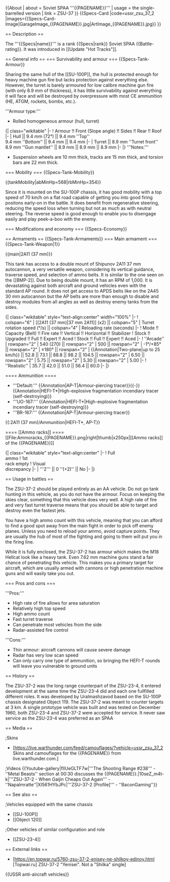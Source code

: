 {{About
| about = Soviet SPAA '''{{PAGENAME}}'''
| usage = the single-barrelled version
| link = ZSU-37
}}
{{Specs-Card
|code=ussr_zsu_37_2
|images={{Specs-Card-Image|GarageImage_{{PAGENAME}}.jpg|ArtImage_{{PAGENAME}}.jpg}}
}}

== Description ==
<!-- ''In the description, the first part should be about the history of the creation and combat usage of the vehicle, as well as its key features. In the second part, tell the reader about the ground vehicle in the game. Insert a screenshot of the vehicle, so that if the novice player does not remember the vehicle by name, he will immediately understand what kind of vehicle the article is talking about.'' -->
The '''{{Specs|name}}''' is a rank {{Specs|rank}} Soviet SPAA {{Battle-rating}}. It was introduced in [[Update "Hot Tracks"]].

== General info ==
=== Survivability and armour ===
{{Specs-Tank-Armour}}
<!-- ''Describe armour protection. Note the most well protected and key weak areas. Appreciate the layout of modules as well as the number and location of crew members. Is the level of armour protection sufficient, is the placement of modules helpful for survival in combat? If necessary use a visual template to indicate the most secure and weak zones of the armour.'' -->
Sharing the same hull of the [[SU-100P]], the hull is protected enough for heavy machine gun fire but lacks protection against everything else. However, the turret is barely armoured for low calibre machine gun fire (with only 8.9 mm of thickness), it has little survivability against everything it will face and will be destroyed by overpressure with most CE ammunition (HE, ATGM, rockets, bombs, etc.).

'''Armour type:'''

* Rolled homogeneous armour (hull, turret)

{| class="wikitable"
|-
! Armour !! Front (Slope angle) !! Sides !! Rear !! Roof
|-
| Hull || 9.4 mm (72°) || 9.4 mm ''Top'' <br>9.4 mm ''Bottom'' || 9.4 mm || 9.4 mm
|-
| Turret || 8.9 mm ''Turret front'' <br> 8.9 mm ''Gun mantlet'' || 8.9 mm || 8.9 mm || 8.9 mm
|-
|}
'''Notes:'''

* Suspension wheels are 10 mm thick, tracks are 15 mm thick, and torsion bars are 22 mm thick.

=== Mobility ===
{{Specs-Tank-Mobility}}
<!-- ''Write about the mobility of the ground vehicle. Estimate the specific power and manoeuvrability, as well as the maximum speed forwards and backwards.'' -->

{{tankMobility|abMinHp=568|rbMinHp=354}}

Since it is mounted on the SU-100P chassis, it has good mobility with a top speed of 70 km/h on a flat road capable of getting you into good firing positons early-on in the battle. It does benefit from regenerative steering, reducing the speed loss when turning but not as much as with neutral steering. The reverse speed is good enough to enable you to disengage easily and play peek-a-boo with the enemy.

=== Modifications and economy ===
{{Specs-Economy}}

== Armaments ==
{{Specs-Tank-Armaments}}
=== Main armament ===
{{Specs-Tank-Weapon|1}}
<!-- ''Give the reader information about the characteristics of the main gun. Assess its effectiveness in a battle based on the reloading speed, ballistics and the power of shells. Do not forget about the flexibility of the fire, that is how quickly the cannon can be aimed at the target, open fire on it and aim at another enemy. Add a link to the main article on the gun: <code><nowiki>{{main|Name of the weapon}}</nowiki></code>. Describe in general terms the ammunition available for the main gun. Give advice on how to use them and how to fill the ammunition storage.'' -->
{{main|2A11 (37 mm)}}

This tank has access to a double mount of Shipunov 2A11 37 mm autocannon, a very versatile weapon, considering its vertical guidance, traverse speed, and selection of ammo belts. It is similar to the one seen on the [[BMP-2]]. Due to being double mount, it has an RPM of 1,000. It is devastating against both aircraft and ground vehicles even with the standard AP round. It does not get access to APDS belts like on the 2A45 30 mm autocannon but the AP belts are more than enough to disable and destroy modules from all angles as well as destroy enemy tanks from the sides.

{| class="wikitable" style="text-align:center" width="100%"
|-
! colspan="6" | [[2A11 (37 mm)|37 mm 2A11]] (x2) || colspan="5" | Turret rotation speed (°/s) || colspan="4" | Reloading rate (seconds)
|-
! Mode !! Capacity (Belt) !! Fire rate !! Vertical !! Horizontal !! Stabilizer
! Stock !! Upgraded !! Full !! Expert !! Aced
! Stock !! Full !! Expert !! Aced
|-
! ''Arcade''
| rowspan="2" | 540 (270) || rowspan="2" | 500 || rowspan="2" | -1°/+85° || rowspan="2" | ±180° || rowspan="2" | {{Annotation|Two-plane|up to 25 km/h}} || 52.8 || 73.1 || 88.8 || 98.2 || 104.5 || rowspan="2" | 6.50 || rowspan="2" | 5.75 || rowspan="2" | 5.30 || rowspan="2" | 5.00
|-
! ''Realistic''
| 35.7 || 42.0 || 51.0 || 56.4 || 60.0
|-
|}

==== Ammunition ====

* '''Default:''' {{Annotation|AP-T|Armour-piercing tracer}}{{-}}{{Annotation|HEFI-T*|High-explosive fragmentation incendiary tracer (self-destroying)}}
* '''UO-167:''' {{Annotation|HEFI-T*|High-explosive fragmentation incendiary tracer (self-destroying)}}
* '''BR-167:''' {{Annotation|AP-T|Armour-piercing tracer}}

{{:2A11 (37 mm)/Ammunition|HEFI-T*, AP-T}}

==== [[Ammo racks]] ====
[[File:Ammoracks_{{PAGENAME}}.png|right|thumb|x250px|[[Ammo racks]] of the {{PAGENAME}}]]
<!-- '''Last updated: 2.3.0.64''' -->
{| class="wikitable" style="text-align:center"
|-
! Full<br>ammo
! 1st<br>rack empty
! Visual<br>discrepancy
|-
| '''2''' || 0&nbsp;''(+2)'' || No
|-
|}

== Usage in battles ==
<!-- ''Describe the tactics of playing in the vehicle, the features of using vehicles in the team and advice on tactics. Refrain from creating a "guide" - do not impose a single point of view but instead give the reader food for thought. Describe the most dangerous enemies and give recommendations on fighting them. If necessary, note the specifics of the game in different modes (AB, RB, SB).'' -->
The ZSU-37-2 should be played entirely as an AA vehicle. Do not go tank hunting in this vehicle, as you do not have the armour. Focus on keeping the skies clear, something that this vehicle does very well. A high rate of fire and very fast turret traverse means that you should be able to target and destroy even the fastest jets.

You have a high ammo count with this vehicle, meaning that you can afford to find a good spot away from the main fight in order to pick off enemy planes. Unless you need to reload your ammo, avoid capture points. They are usually the hub of most of the fighting and going to them will put you in the firing line.

While it is fully enclosed, the ZSU-37-2 has armour which makes the M18 Hellcat look like a heavy tank. Even 7.62 mm machine guns stand a fair chance of penetrating this vehicle. This makes you a primary target for aircraft, which are usually armed with cannons or high penetration machine guns and will easily take you out.

=== Pros and cons ===
<!-- ''Summarise and briefly evaluate the vehicle in terms of its characteristics and combat effectiveness. Mark its pros and cons in a bulleted list. Try not to use more than 6 points for each of the characteristics. Avoid using categorical definitions such as "bad", "good" and the like - use substitutions with softer forms such as "inadequate" and "effective".'' -->

'''Pros:'''

* High rate of fire allows for area saturation
* Relatively high top speed
* High ammo count
* Fast turret traverse
* Can penetrate most vehicles from the side
* Radar-assisted fire control

'''Cons:'''

* Thin armour: aircraft cannons will cause severe damage
* Radar has very low scan speed
* Can only carry one type of ammunition, so bringing the HEFI-T rounds will leave you vulnerable to ground units

== History ==
<!-- ''Describe the history of the creation and combat usage of the vehicle in more detail than in the introduction. If the historical reference turns out to be too long, take it to a separate article, taking a link to the article about the vehicle and adding a block "/History" (example: <nowiki>https://wiki.warthunder.com/(Vehicle-name)/History</nowiki>) and add a link to it here using the <code>main</code> template. Be sure to reference text and sources by using <code><nowiki><ref></ref></nowiki></code>, as well as adding them at the end of the article with <code><nowiki><references /></nowiki></code>. This section may also include the vehicle's dev blog entry (if applicable) and the in-game encyclopedia description (under <code><nowiki>=== In-game description ===</nowiki></code>, also if applicable).'' -->
The ZSU-37-2 was the long range counterpart of the ZSU-23-4, it entered development at the same time the ZSU-23-4 did and each one fullfilled different roles. It was developed by Uralmashzavod based on the SU-100P chassis designated Object 119. The ZSU-37-2 was meant to counter targets at 3 km. A single prototype vehicle was built and was tested on December 1960, both ZSU-23-4 and ZSU-37-2 were accepted for service. It never saw service as the ZSU-23-4 was preferred as an SPAA

== Media ==
<!-- ''Excellent additions to the article would be video guides, screenshots from the game, and photos.'' -->

;Skins

* [https://live.warthunder.com/feed/camouflages/?vehicle=ussr_zsu_37_2 Skins and camouflages for the {{PAGENAME}} from live.warthunder.com.]

;Videos
{{Youtube-gallery|fIlUeGLTF7w|'''The Shooting Range #238''' - ''Metal Beasts'' section at 00:30 discusses the {{PAGENAME}}.|10seZ_m4t-k|'''ZSU-37-2 - When Gaijin Cheaps Out Again''' - ''Napalmratte''|XI561HYbJPc|'''ZSU-37-2 [Profile]''' - ''BaconGaming''}}

== See also ==
<!-- ''Links to the articles on the War Thunder Wiki that you think will be useful for the reader, for example:''
* ''reference to the series of the vehicles;''
* ''links to approximate analogues of other nations and research trees.'' -->

;Vehicles equipped with the same chassis

* [[SU-100P]]
* [[Object 120]]

;Other vehicles of similar configuration and role

* [[ZSU-23-4]]

== External links ==
<!-- ''Paste links to sources and external resources, such as:''
* ''topic on the official game forum;''
* ''other literature.'' -->

* [https://en.topwar.ru/5760-zsu-37-2-enisey-ne-shilkoy-edinoy.html <nowiki>[Topwar.ru]</nowiki> ZSU-37-2 "Yenisei". Not a "Shilka" single]

{{USSR anti-aircraft vehicles}}